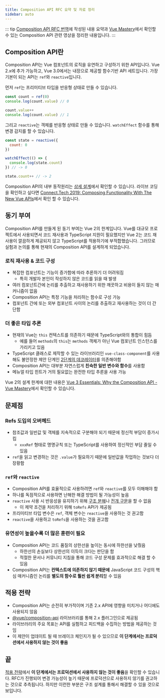 ```yaml
---
title: Composition API RFC 요약 및 자료 정리
sidebar: auto
---
```


::: tip
[Composition API RFC 번역](/blog/composition-api-rfc/)에 작성된 내용 요약과 [Vue Mastery](https://www.vuemastery.com/)에서 확인할 수 있는 Composition API 관련 영상을 정리한 내용입니다.
:::

## Composition API란
Composition API는 Vue 컴포넌트의 로직을 유연하고 구성하기 위한 API입니다. Vue 2.x에 추가 가능하고, Vue 3.0에서는 내장으로 제공할 함수기반 API 세트입니다. 가장 기본이 되는 API는 `ref`와 `reactive`입니다.

먼저 `ref`는 프리미티브 타입을 반응형 상태로 만들 수 있습니다.
```js
const count = ref(0)
console.log(count.value) // 0

count.value++
console.log(count.value) // 1
```

그리고 `reactive`는 객체를 반응형 상태로 만들 수 있습니다. `watchEffect` 함수를 통해 변경 감지를 할 수 있습니다.
```js
const state = reactive({
  count: 0
})

watchEffect(() => {
  console.log(state.count)
}) // -> 0

state.count++ // -> 2
```

Composition API의 내부 동작원리는 [상세 설계](/blog/composition-api-rfc/#상세-설계-detailed-design)에서 확인할 수 있습니다. 라이브 코딩을 확인하고 싶다면 [Connect.Tech 2019: Composing Functionality With The New Vue APIs](https://www.vuemastery.com/conferences/connect-tech-2019/composing-functionality-with-the-new-vue-apis/)에서 확인 할 수 있습니다.

## 동기 부여
Composition API를 만들게 된 동기 부여는 Vue 2의 한계입니다. Vue를 대규모 프로젝트에서 사용되면서 코드 재사용과 TypeScript 지원이 필요했지만 Vue 2는 코드 재사용이 깔끔하게 제공되지 않고 TypeScript를 적용하기에 부적합했습니다. 그러므로 실험과 논의를 통해 현재의 Composition API를 설계하게 되었습니다.

### 로직 재사용 & 코드 구성
- 복잡한 컴포넌트는 기능이 증가함에 따라 추론하기 더 어려워짐
  - 특히 개발자 본인이 작성하지 않은 코드를 읽을 때 발생 
- 여러 컴포넌트간에 논리를 추출하고 재사용하기 위한 깨끗하고 비용이 들지 않는 매커니즘이 없음
- Composition API는 특정 기능을 처리하는 함수로 구성 가능
- 컴포넌트 간에 또는 외부 컴포넌트 사이의 논리를 추출하고 재사용하는 것이 더 간단함

### 더 좋은 타입 추론
- 현재의 Vue는 `this` 컨텍스트를 의존하기 때문에 TypeScript와의 통합이 힘듬
  - 예를 들어 `methods`의 `this`는 `methods` 객체가 아닌 Vue 컴포넌트 인스턴스를 가리키고 있음
- TypeScript 클래스로 제작할 수 있는 라이브러리인 `vue-class-component`를 사용해도 불안정한 제안 단계인 [2단계의 데코레이터](https://github.com/tc39/proposal-decorators)를 의존해야함
- Composition API는 대부분 자연스럽게 **친숙한 일반 변수와 함수**를 사용함
- 메뉴얼 타입 힌트가 거의 필요없는 완전한 타입 추론을 사용 가능

Vue 2의 설계 한계에 대한 내용은 [Vue 3 Essentials: Why the Composition API - Vue Mastery](https://www.vuemastery.com/courses/vue-3-essentials/why-the-composition-api/)에서 확인할 수 있습니다.

## 문제점
### Refs 도입의 오버헤드
- 참조값과 일반값 및 객체를 지속적으로 구분해야 되기 때문에 정신적 부담이 증가시킴
  - `xxxRef` 형태로 명명규칙 또는 TypeScript를 사용하여 정신적인 부담 줄일 수 있음
- `ref`을 읽고 변경하는 것은 `.value`가 필요하기 때문에 일반값을 작업하는 것보다 더 장황함

### `ref`와 `reactive`
- Composition API를 효율적으로 사용하려면 `ref`와 `reactive`를 모두 이해해야 함
- 하나를 독점적으로 사용하면 난해한 해결 방법이 될 가능성이 높음
- `reactive` 사용 시 반응성을 유지하기 위해 [구조 분해](https://developer.mozilla.org/ko/docs/Web/JavaScript/Reference/Operators/Destructuring_assignment)나 [전개 구문](https://developer.mozilla.org/ko/docs/Web/JavaScript/Reference/Operators/Spread_syntax)을 할 수 없음
  - 이 제약 조건을 처리하기 위해 `toRefs` API가 제공됨
- 프리미티브 타입 변수은 `ref`, 객체 변수는 `reactive`을 사용하는 것 권고함
- `reactive`을 사용하고 `toRefs`을 사용하는 것을 권고함

### 유연성이 높을수록 더 많은 훈련이 필요
- Composition API는 코드 품질의 상한선을 높이는 동시에 하한선을 낮췄음
  - 하한선의 손실보다 상한선의 이득이 크다는 판단을 함
  - 적절한 문서나 커뮤니티 지침을 통해 코드 구성 문제를 효과적으로 해결 할 수 있음
- Composition API는 **컨텍스트에 의존하지 않기 때문에** JavaScript 코드 구성의 핵심 매커니즘인 논리를 **별도의 함수로 훨씬 쉽게 분리**할 수 있음

## 적용 전략
- Composition API는 순전히 부가적이며 기존 2.x API에 영향을 미치거나 어디에도 사용되지 않음
- [@vue/composition-api](https://github.com/vuejs/composition-api) 라이브러리를 통해 2.x 플러그인으로 제공됨
- 라이브러리의 주요 목표는 API를 실험하고 피드백을 수집하는 방법을 제공하는 것임
- 이 제안이 업데이트 될 때 브레이크 체인지가 될 수 있으므로 **이 단계에서는 프로덕션에서 사용하지 않는 것이 좋음**

## 끝
[적용 전략](#적용-전략)에서 **이 단계에서는 프로덕션에서 사용하지 않는 것이 좋음**을 확인할 수 있습니다. RFC가 진행되어 변경 가능성이 높기 때문에 프로덕션으로 사용하지 않기를 권고하는 것으로 추측됩니다. 하지만 이런한 부분은 구조 설계를 통해서 해결할 수 있을 것으로 보입니다.
